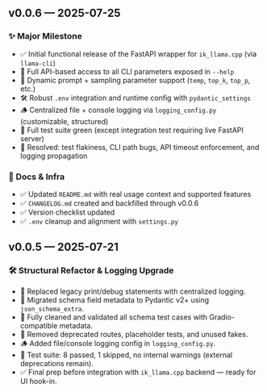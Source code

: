 ## v0.0.6 — 2025-07-25

### ✨ Major Milestone
- ✅ Initial functional release of the FastAPI wrapper for `ik_llama.cpp` (via `llama-cli`)
- 🚀 Full API-based access to all CLI parameters exposed in `--help`
- 🧠 Dynamic prompt + sampling parameter support (`temp`, `top_k`, `top_p`, etc.)
- 🛠 Robust `.env` integration and runtime config with `pydantic_settings`
- 🪵 Centralized file + console logging via `logging_config.py` (customizable, structured)
- 🧪 Full test suite green (except integration test requiring live FastAPI server)
- 🐛 Resolved: test flakiness, CLI path bugs, API timeout enforcement, and logging propagation

### 📄 Docs & Infra
- ✅ Updated `README.md` with real usage context and supported features
- ✅ `CHANGELOG.md` created and backfilled through v0.0.6
- ✅ Version checklist updated
- ✅ `.env` cleanup and alignment with `settings.py`

## v0.0.5 — 2025-07-21

### 🛠 Structural Refactor & Logging Upgrade
- 🧱 Replaced legacy print/debug statements with centralized logging.
- 🧩 Migrated schema field metadata to Pydantic v2+ using `json_schema_extra`.
- 🧪 Fully cleaned and validated all schema test cases with Gradio-compatible metadata.
- 🧼 Removed deprecated routes, placeholder tests, and unused fakes.
- 🪵 Added file/console logging config in `logging_config.py`.
- 🧪 Test suite: 8 passed, 1 skipped, no internal warnings (external deprecations remain).
- ✅ Final prep before integration with `ik_llama.cpp` backend — ready for UI hook-in.